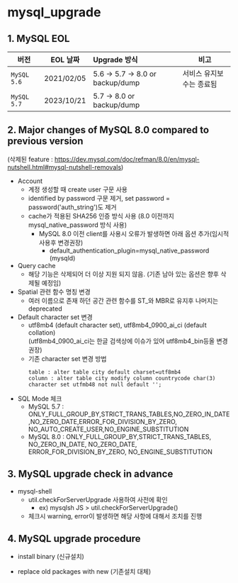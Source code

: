 # mysql_upgrade
## 1. MySQL EOL
| 버전 | EOL 날짜 | Upgrade 방식 | 비고 |
|---|:---:|:---|---|
| `MySQL 5.6` | 2021/02/05 | 5.6 -> 5.7 -> 8.0 or backup/dump | 서비스 유지보수는 종료됨 |
| `MySQL 5.7` | 2023/10/21 | 5.7 -> 8.0 or backup/dump |  |

## 2. Major changes of MySQL 8.0 compared to previous version
(삭제된 feature : https://dev.mysql.com/doc/refman/8.0/en/mysql-nutshell.html#mysql-nutshell-removals)
- Account
    - 계정 생성할 때 create user 구문 사용
    - identified by password 구문 제거, set password = password('auth_string')도 제거
    - cache가 적용된 SHA256 인증 방식 사용 (8.0 이전까지 mysql_native_password 방식 사용)
      - MySQL 8.0 이전 client를 사용시 오류가 발생하면 아래 옵션 추가(임시적 사용후 변경권장)
        - default_authentication_plugin=mysql_native_password (mysqld)
- Query cache 
    - 해당 기능은 삭제되어 더 이상 지원 되지 않음. (기존 남아 있는 옵션은 향후 삭제될 예정임)
- Spatial 관련 함수 명칭 변경
    - 여러 이름으로 존재 하던 공간 관련 함수를 ST_와 MBR로 유지후 나머지는 deprecated
- Default character set 변경
    - utf8mb4 (default character set), utf8mb4_0900_ai_ci (default collation)   
      (utf8mb4_0900_ai_ci는 한글 검색상에 이슈가 있어 utf8mb4_bin등올 변경권장)
    - 기존 character set 변경 방법   
      ```
      table : alter table city default charset=utf8mb4
      column : alter table city modify column countrycode char(3) character set utfmb48 not null default '';
      ```
- SQL Mode 체크
    - MySQL 5.7 : ONLY_FULL_GROUP_BY,STRICT_TRANS_TABLES,NO_ZERO_IN_DATE,NO_ZERO_DATE,ERROR_FOR_DIVISION_BY_ZERO,   
                  NO_AUTO_CREATE_USER,NO_ENGINE_SUBSTITUTION
    - MySQL 8.0 : ONLY_FULL_GROUP_BY,STRICT_TRANS_TABLES, NO_ZERO_IN_DATE, NO_ZERO_DATE, ERROR_FOR_DIVISION_BY_ZERO,
                  NO_ENGINE_SUBSTITUTION

## 3. MySQL upgrade check in advance
- mysql-shell
    - util.checkForServerUpgrade 사용하여 사전에 확인
        - ex) mysqlsh JS > util.checkForServerUpgrade()
    - 체크시 warning, error이 발생하면 해당 사항에 대해서 조치를 진행 

## 4. MySQL upgrade procedure
- install binary (신규설치)

- replace old packages with new (기존설치 대체)